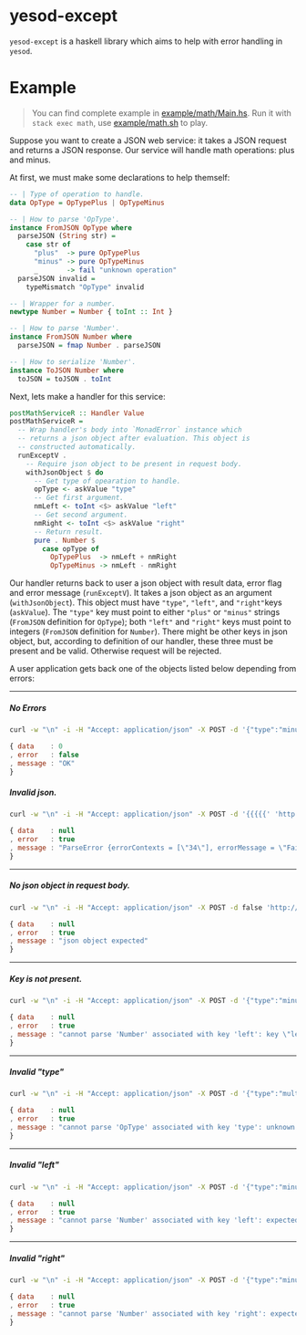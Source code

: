 # yesod-except

`yesod-except` is a haskell library which aims to help with error handling in `yesod`. 

# Example

> You can find complete example in [example/math/Main.hs](https://github.com/wowofbob/yesod-except/blob/master/example/math/Main.hs). Run it with `stack exec math`, use [example/math.sh](https://github.com/wowofbob/yesod-except/blob/master/example/math.sh) to play.

Suppose you want to create a JSON web service: it takes a JSON request and returns a JSON response. Our service will handle math operations: plus and minus.

At first, we must make some declarations to help themself:

```haskell
-- | Type of operation to handle.
data OpType = OpTypePlus | OpTypeMinus

-- | How to parse 'OpType'.
instance FromJSON OpType where
  parseJSON (String str) =
    case str of
      "plus"  -> pure OpTypePlus
      "minus" -> pure OpTypeMinus
      _       -> fail "unknown operation"
  parseJSON invalid =
    typeMismatch "OpType" invalid

-- | Wrapper for a number.
newtype Number = Number { toInt :: Int }

-- | How to parse 'Number'.
instance FromJSON Number where
  parseJSON = fmap Number . parseJSON

-- | How to serialize 'Number'.
instance ToJSON Number where
  toJSON = toJSON . toInt
```

Next, lets make a handler for this service:

```haskell
postMathServiceR :: Handler Value
postMathServiceR =
  -- Wrap handler's body into `MonadError` instance which
  -- returns a json object after evaluation. This object is
  -- constructed automatically.
  runExceptV .
    -- Require json object to be present in request body.
    withJsonObject $ do
      -- Get type of opearation to handle.
      opType <- askValue "type"
      -- Get first argument.
      nmLeft <- toInt <$> askValue "left"
      -- Get second argument. 
      nmRight <- toInt <$> askValue "right"
      -- Return result.
      pure . Number $
        case opType of
          OpTypePlus  -> nmLeft + nmRight
          OpTypeMinus -> nmLeft - nmRight
```

Our handler returns back to user a json object with result data, error flag and error message (`runExceptV`). It takes a json object as an argument (`withJsonObject`). This object must have `"type"`, `"left"`, and `"right"`keys (`askValue`). The `"type"` key must point to either `"plus"` or `"minus"` strings (`FromJSON` definition for `OpType`); both `"left"` and `"right"` keys must point to integers (`FromJSON` definition for `Number`). There might be other keys in json object, but, according to definition of our handler, these three must be present and be valid. Otherwise request will be rejected.

A user application gets back one of the objects listed below depending from errors:

---
##### No Errors
```bash
curl -w "\n" -i -H "Accept: application/json" -X POST -d '{"type":"minus","left":1,"right":1}' 'http://localhost:3000'
```
```javascript
{ data    : 0
, error   : false
, message : "OK"
}
```
##### Invalid json.
```bash
curl -w "\n" -i -H "Accept: application/json" -X POST -d '{{{{{' 'http://localhost:3000'
```
```javascript
{ data    : null
, error   : true
, message : "ParseError {errorContexts = [\"34\"], errorMessage = \"Failed reading: satisfy\", errorPosition = 1:2}"
}
```
---
##### No json object in request body.
```bash
curl -w "\n" -i -H "Accept: application/json" -X POST -d false 'http://localhost:3000'
```
```javascript
{ data    : null
, error   : true
, message : "json object expected"
}
```
---
##### Key is not present.
```bash
curl -w "\n" -i -H "Accept: application/json" -X POST -d '{"type":"minus","right":1}' 'http://localhost:3000'
```
```javascript
{ data    : null
, error   : true
, message : "cannot parse 'Number' associated with key 'left': key \"left\" not present"
}
```
---
##### Invalid "type"
```bash
curl -w "\n" -i -H "Accept: application/json" -X POST -d '{"type":"multiply","left":1,"right":1}' 'http://localhost:3000'
```
```javascript
{ data    : null
, error   : true
, message : "cannot parse 'OpType' associated with key 'type': unknown operation"
}
```
---
##### Invalid "left"
```bash
curl -w "\n" -i -H "Accept: application/json" -X POST -d '{"type":"minus","left":"123","right":1}' 'http://localhost:3000'
```
```javascript
{ data    : null
, error   : true
, message : "cannot parse 'Number' associated with key 'left': expected Int, encountered String"
}
```
---
##### Invalid "right"
```bash
curl -w "\n" -i -H "Accept: application/json" -X POST -d '{"type":"minus","left":1,"right":true}' 'http://localhost:3000'
```
```javascript
{ data    : null
, error   : true
, message : "cannot parse 'Number' associated with key 'right': expected Int, encountered Boolean"
}
```

